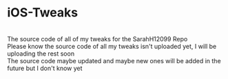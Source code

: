 # iOS-Tweaks
<br>
The source code of all of my tweaks for the SarahH12099 Repo
<br>
Please know the source code of all my tweaks isn't uploaded yet, I will be uploading the rest soon
<br>
The source code maybe updated and maybe new ones will be added in the future but I don't know yet